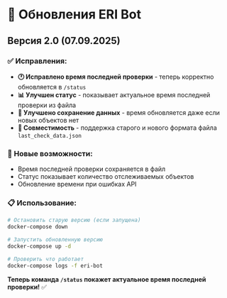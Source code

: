 # 🔄 Обновления ERI Bot

## Версия 2.0 (07.09.2025)

### ✅ Исправления:
- **🕐 Исправлено время последней проверки** - теперь корректно обновляется в `/status`
- **📊 Улучшен статус** - показывает актуальное время последней проверки из файла
- **💾 Улучшено сохранение данных** - время обновляется даже если новых объектов нет
- **🔧 Совместимость** - поддержка старого и нового формата файла `last_check_data.json`

### 🚀 Новые возможности:
- Время последней проверки сохраняется в файл
- Статус показывает количество отслеживаемых объектов
- Обновление времени при ошибках API

### 📋 Использование:
```bash
# Остановить старую версию (если запущена)
docker-compose down

# Запустить обновленную версию
docker-compose up -d

# Проверить что работает
docker-compose logs -f eri-bot
```

**Теперь команда `/status` покажет актуальное время последней проверки!** ✅
